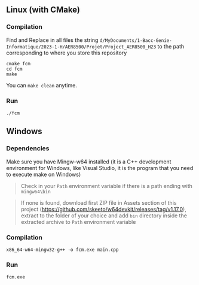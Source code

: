 ## Linux (with CMake)

### Compilation

Find and Replace in all files the string `d/MyDocuments/1-Bacc-Genie-Informatique/2023-1-H/AER8500/Projet/Project_AER8500_H23` to the path corresponding to where you store this repository

```
cmake fcm
cd fcm
make
```

You can `make clean` anytime.

### Run

```
./fcm
```

## Windows

### Dependencies

Make sure you have Mingw-w64 installed (it is a C++ development environment for Windows, like Visual Studio, it is the program that you need to execute make on Windows)

> Check in your `Path` environment variable if there is a path ending with `mingw64\bin`

> If none is found, download first ZIP file in Assets section of this project (https://github.com/skeeto/w64devkit/releases/tag/v1.17.0), extract to the folder of your choice and add `bin` directory inside the extracted archive to `Path` environment variable

### Compilation

```
x86_64-w64-mingw32-g++ -o fcm.exe main.cpp
```

### Run

```
fcm.exe
```
